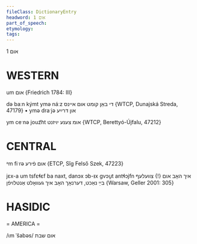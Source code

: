 ```yaml
---
fileClass: DictionaryEntry
headword: אום 1
part_of_speech: 
etymology: 
tags: 
---
```

אום 1

WESTERN
========

um אום {Friedrich 1784: III}

də baːn kýmt ymə náːz די באַן קומט אום איינס {WTCP, Dunajská Streda, 47179}
	•	ymə draˑjə און דרײַע

ym ceˑnə jouz͡nt אומ צענע יויזנט {WTCP, Berettyó-Újfalu, 47212}

CENTRAL
========

ᵊm fiˑrə אום פֿירע {ETCP, Sîg Felső Szek, 47223}

jɛx-a um tsfɛɬɛf ba naxt, danɔx ɔb-ᵻx gvɔu̯t antɬɔjfn איך האָב אום {!} צוועלעף בײַ נאַכט, דערנאָך האָב איך געוואָלט אַנטלויפֿן {Warsaw, Geller 2001: 305}

HASIDIC
=======
= AMERICA = 

/ɩm ˈšabəs/ אום שבת 